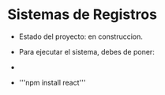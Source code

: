 <h1> Sistemas de Registros </h1>

- Estado del proyecto: en construccion.

- Para ejecutar el sistema, debes de poner:
- 
- '''npm install react'''
